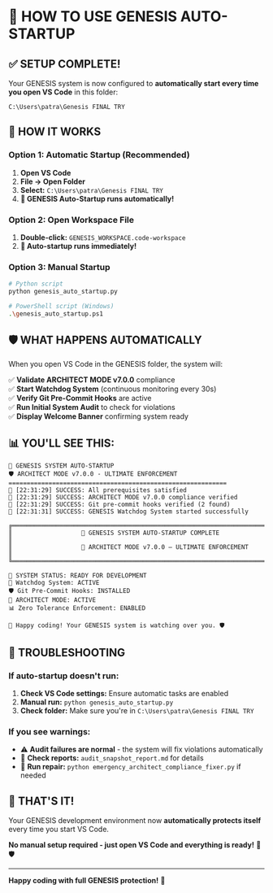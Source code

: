 # 🚀 HOW TO USE GENESIS AUTO-STARTUP

## ✅ SETUP COMPLETE!

Your GENESIS system is now configured to **automatically start every time you open VS Code** in this folder:
```
C:\Users\patra\Genesis FINAL TRY
```

## 🎯 HOW IT WORKS

### Option 1: Automatic Startup (Recommended)
1. **Open VS Code**
2. **File → Open Folder**
3. **Select:** `C:\Users\patra\Genesis FINAL TRY`
4. **🚀 GENESIS Auto-Startup runs automatically!**

### Option 2: Open Workspace File
1. **Double-click:** `GENESIS_WORKSPACE.code-workspace`
2. **🚀 Auto-startup runs immediately!**

### Option 3: Manual Startup
```bash
# Python script
python genesis_auto_startup.py

# PowerShell script (Windows)
.\genesis_auto_startup.ps1
```

## 🛡️ WHAT HAPPENS AUTOMATICALLY

When you open VS Code in the GENESIS folder, the system will:

✅ **Validate ARCHITECT MODE v7.0.0** compliance  
✅ **Start Watchdog System** (continuous monitoring every 30s)  
✅ **Verify Git Pre-Commit Hooks** are active  
✅ **Run Initial System Audit** to check for violations  
✅ **Display Welcome Banner** confirming system ready  

## 📊 YOU'LL SEE THIS:

```
🔐 GENESIS SYSTEM AUTO-STARTUP
🛡️ ARCHITECT MODE v7.0.0 - ULTIMATE ENFORCEMENT
============================================================
🚀 [22:31:29] SUCCESS: All prerequisites satisfied
🚀 [22:31:29] SUCCESS: ARCHITECT MODE v7.0.0 compliance verified
🚀 [22:31:29] SUCCESS: Git pre-commit hooks verified (2 found)
🚀 [22:31:31] SUCCESS: GENESIS Watchdog System started successfully

╔══════════════════════════════════════════════════════════════════════════════════════╗
║                   🚀 GENESIS SYSTEM AUTO-STARTUP COMPLETE                          ║
║                   🔐 ARCHITECT MODE v7.0.0 — ULTIMATE ENFORCEMENT                   ║
╚══════════════════════════════════════════════════════════════════════════════════════╝

🎯 SYSTEM STATUS: READY FOR DEVELOPMENT
🐺 Watchdog System: ACTIVE
🛡️ Git Pre-Commit Hooks: INSTALLED
🔐 ARCHITECT MODE: ACTIVE
📊 Zero Tolerance Enforcement: ENABLED

🎉 Happy coding! Your GENESIS system is watching over you. 🛡️
```

## 🔧 TROUBLESHOOTING

### If auto-startup doesn't run:
1. **Check VS Code settings:** Ensure automatic tasks are enabled
2. **Manual run:** `python genesis_auto_startup.py`
3. **Check folder:** Make sure you're in `C:\Users\patra\Genesis FINAL TRY`

### If you see warnings:
- ⚠️ **Audit failures are normal** - the system will fix violations automatically
- 📝 **Check reports:** `audit_snapshot_report.md` for details
- 🔧 **Run repair:** `python emergency_architect_compliance_fixer.py` if needed

## 🎉 THAT'S IT!

Your GENESIS development environment now **automatically protects itself** every time you start VS Code. 

**No manual setup required - just open VS Code and everything is ready!** 🚀🛡️

---

**Happy coding with full GENESIS protection!** 🔐
